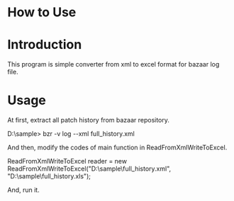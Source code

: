 # How to Use

# Introduction #

This program is simple converter from xml to excel format for bazaar log file.


# Usage #

At first, extract all patch history from bazaar repository.

D:\sample> bzr -v log --xml full\_history.xml

And then, modify the codes of main function in ReadFromXmlWriteToExcel.

ReadFromXmlWriteToExcel reader = new ReadFromXmlWriteToExcel("D:\\sample\\full\_history.xml", "D:\\sample\\full\_history.xls");

And, run it.

